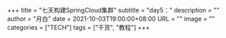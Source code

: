 +++
title       = "七天构建SpringCloud集群"
subtitle    = "day5："
description = ""
author      = "月白"
date        = 2021-10-03T19:00:00+08:00
URL         = ""
image       = ""
categories  = ["TECH"]
tags        = ["干货", "教程"]
+++

